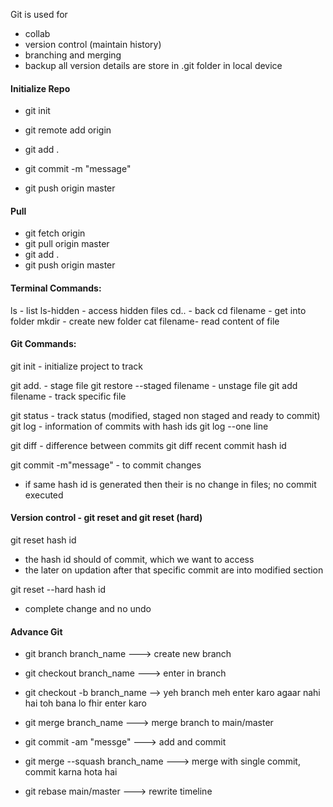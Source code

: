 Git is used for
- collab
- version control (maintain history)
- branching and merging
- backup
all version details are store in .git folder in local device

#### Initialize Repo
- git init
- git remote add origin

- git add .
- git commit -m "message"
- git push origin master

#### Pull
- git fetch origin
- git pull origin master
- git add .
- git push origin master


#### Terminal Commands:
ls - list
ls-hidden - access hidden files
cd.. - back
cd filename - get into folder
mkdir - create new folder
cat filename- read content of file

#### Git Commands:
git init - initialize project to track

git add. - stage file
git restore --staged filename - unstage file
git add filename - track specific file

git status - track status (modified, staged non staged and ready to commit)
git log - information of commits with hash ids
git log --one line

git diff - difference between commits 
git diff recent commit hash id 

git commit -m"message" - to commit changes 
- if same hash id is generated then their is no change in files; no commit executed

#### Version control - git reset and git reset (hard)
git reset hash id
- the hash id should of commit, which we want to access
- the later on updation after that specific commit are into modified section

git reset --hard hash id
- complete change and no undo


#### Advance Git 
- git branch branch_name ---> create new branch
- git checkout branch_name ---> enter in branch
- git checkout -b branch_name --> yeh branch meh enter karo agaar nahi hai toh bana lo fhir enter karo
- git merge branch_name ---> merge branch to main/master


- git commit -am "messge" ---> add and commit
- git merge --squash branch_name ---> merge with single commit, commit karna hota hai
- git rebase main/master ---> rewrite timeline


